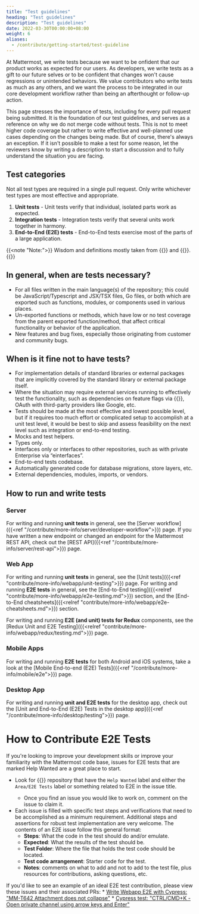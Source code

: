 ```yaml
---
title: "Test guidelines"
heading: "Test guidelines"
description: "Test guidelines"
date: 2022-03-30T00:00:00+08:00
weight: 6
aliases:
  - /contribute/getting-started/test-guideline
---
```


At Mattermost, we write tests because we want to be onfident that our product works as expected for our users. As developers, we write tests as a gift to our future selves or to be confident that changes won't cause regressions or unintended behaviors. We value contributors who write tests as much as any others, and we want the process to be integrated in our core development workflow rather than being an afterthought or follow-up action.

This page stresses the importance of tests, including for every pull request being submitted. It is the foundation of our test guidelines, and serves as a reference on why we do not merge code without tests. This is not to meet higher code coverage but rather to write effective and well-planned use cases depending on the changes being made. But of course, there's always an exception. If it isn't possible to make a test for some reason, let the reviewers know by writing a description to start a discussion and to fully understand the situation you are facing.

Test categories
---------------
Not all test types are required in a single pull request. Only write whichever test types are most effective and appropriate.
1. __Unit tests__ - Unit tests verify that individual, isolated parts work as expected.
2. __Integration tests__ - Integration tests verify that several units work together in harmony.
3. __End-to-End (E2E) tests__ - End-to-End tests exercise most of the parts of a large application.

{{<note "Note:">}}
Wisdom and definitions mostly taken from {{<newtabref title="Martin Fowler's Software Testing Guide" href="https://martinfowler.com/testing/">}} and {{<newtabref title="Kent C. Dodds's personal site" href="https://kentcdodds.com/">}}.
{{</note>}}

In general, when are tests necessary?
-------------------------------------
- For all files written in the main language(s) of the repository; this could be JavaScript/Typescript and JSX/TSX files, Go files, or both which are exported such as functions, modules, or components used in various places. 
- Un-exported functions or methods, which have low or no test coverage from the parent exported function/method, that affect critical functionality or behavior of the application.
- New features and bug fixes, especially those originating from customer and community bugs.

When is it fine not to have tests?
--------------------------------------------
- For implementation details of standard libraries or external packages that are implicitly covered by the standard library or external package itself.
- Where the situation may require external services running to effectively test the functionality, such as dependencies on feature flags via {{<newtabref title="Split" href="https://split.io">}}, OAuth with third-party providers like Google, etc.
- Tests should be made at the most effective and lowest possible level, but if it requires too much effort or complicated setup to accomplish at a unit test level, it would be best to skip and assess feasibility on the next level such as integration or end-to-end testing.
- Mocks and test helpers.
- Types only.
- Interfaces only or interfaces to other repositories, such as with private Enterprise via “einterfaces”.
- End-to-end tests codebase.
- Automatically generated code for database migrations, store layers, etc.
- External dependencies, modules, imports, or vendors.

How to run and write tests
------------------
### Server
For writing and running **unit tests** in general, see the [Server workflow]({{<ref "/contribute/more-info/server/developer-workflow">}}) page. If you have written a new endpoint or changed an endpoint for the Mattermost REST API, check out the [REST API]({{<ref "/contribute/more-info/server/rest-api">}}) page.

### Web App
For writing and running **unit tests** in general, see the [Unit tests]({{<ref "contribute/more-info/webapp/unit-testing">}}) page. For writing and running **E2E tests** in general, see the [End-to-End testing]({{<relref "contribute/more-info/webapp/e2e-testing.md">}}) section, and the [End-to-End cheatsheets]({{<relref "contribute/more-info/webapp/e2e-cheatsheets.md">}}) section. 

For writing and running **E2E (and unit) tests for Redux** components, see the [Redux Unit and E2E Testing]({{<relref "contribute/more-info/webapp/redux/testing.md">}}) page.

### Mobile Apps
For writing and running **E2E tests** for both Android and iOS systems, take a look at the [Mobile End-to-end (E2E) Tests]({{<ref "/contribute/more-info/mobile/e2e">}}) page.

### Desktop App
For writing and running **unit and E2E tests** for the desktop app, check out the [Unit and End-to-End (E2E) Tests in the desktop app]({{<ref "/contribute/more-info/desktop/testing">}}) page.
    
# How to Contribute E2E Tests
If you're looking to improve your development skills or improve your familiarity with the Mattermost code base, issues for E2E tests that are marked Help Wanted are a great place to start.
    
* Look for {{<newtabref href="[https://github.com/mattermost/mattermost-server/issues?q=is%3Aissue+is%3Aopen+e2e](https://github.com/mattermost/mattermost-server/issues?q=label%3A%22Area%2FE2E+Tests%22+label%3A%22Help+Wanted%22+is%3Aopen+is%3Aissue+)" title="issues in the mattermost-server">}} repository that have the `Help Wanted` label and either the `Area/E2E Tests` label or something related to E2E in the issue title.
  * Once you find an issue you would like to work on, comment on the issue to claim it.
* Each issue is filled with specific test steps and verifications that need to be accomplished as a minimum requirement.  Additional steps and assertions for robust test implementation are very welcome. The contents of an E2E issue follow this general format:
  * **Steps**: What the code in the test should do and/or emulate.
  * **Expected**: What the results of the test should be.
  * **Test Folder**: Where the file that holds the test code should be located.
  * **Test code arrangement**: Starter code for the test.
  * **Notes**: comments on what to add and not to add to the test file, plus resources for contributions, asking questions, etc.
    
If you'd like to see an example of an ideal E2E test contribution, please view these issues and their associated PRs:
    * [Write Webapp E2E with Cypress: "MM-T642 Attachment does not collapse"](https://github.com/mattermost/mattermost-server/issues/18184)
    * [Cypress test: "CTRL/CMD+K - Open private channel using arrow keys and Enter"](https://github.com/mattermost/mattermost-server/issues/14078)

